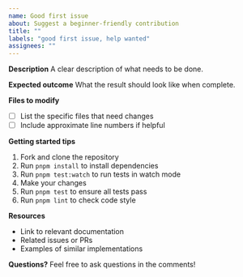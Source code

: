 ```yaml
---
name: Good first issue
about: Suggest a beginner-friendly contribution
title: ""
labels: "good first issue, help wanted"
assignees: ""
---
```


**Description**
A clear description of what needs to be done.

**Expected outcome**
What the result should look like when complete.

**Files to modify**

- [ ] List the specific files that need changes
- [ ] Include approximate line numbers if helpful

**Getting started tips**

1. Fork and clone the repository
2. Run `pnpm install` to install dependencies
3. Run `pnpm test:watch` to run tests in watch mode
4. Make your changes
5. Run `pnpm test` to ensure all tests pass
6. Run `pnpm lint` to check code style

**Resources**

- Link to relevant documentation
- Related issues or PRs
- Examples of similar implementations

**Questions?**
Feel free to ask questions in the comments!
